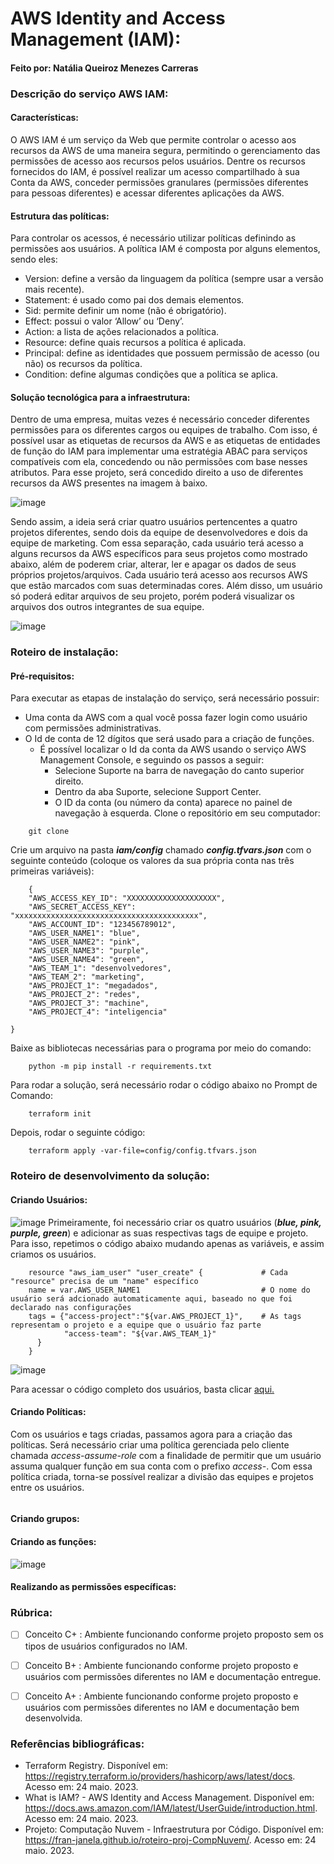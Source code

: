 # AWS Identity and Access Management (IAM):
#### Feito por: Natália Queiroz Menezes Carreras


### Descrição do serviço AWS IAM:
#### Características:
O AWS IAM é um serviço da Web que permite controlar o acesso aos recursos da AWS de uma maneira segura, permitindo o gerenciamento das permissões de acesso aos recursos pelos usuários. Dentre os recursos fornecidos do IAM, é possível realizar um acesso compartilhado à sua Conta da AWS, conceder permissões granulares (permissões diferentes para pessoas diferentes) e acessar diferentes aplicações da AWS.
#### Estrutura das políticas:
Para controlar os acessos, é necessário utilizar políticas definindo as permissões aos usuários. A política IAM é composta por alguns elementos, sendo eles:
- Version: define a versão da linguagem da política (sempre usar a versão mais recente).
- Statement: é usado como pai dos demais elementos. 
 - Sid: permite definir um nome (não é obrigatório).
 - Effect: possui o valor ‘Allow’ ou ‘Deny’.
 - Action: a lista de ações relacionados a política.
 - Resource: define quais recursos a política é aplicada.
 - Principal: define as identidades que possuem permissão de acesso (ou não) os recursos da política. 
 - Condition: define algumas condições que a política se aplica. 

#### Solução tecnológica para a infraestrutura:
Dentro de uma empresa, muitas vezes é necessário conceder diferentes permissões para os diferentes cargos ou equipes de trabalho. Com isso, é possível usar as etiquetas de recursos da AWS e as etiquetas de entidades de função do IAM para implementar uma estratégia ABAC para serviços compatíveis com ela, concedendo ou não permissões com base nesses atributos. Para esse projeto, será concedido direito a uso de diferentes recursos da AWS presentes na imagem à baixo.

![image](https://github.com/nataliaqmc/Cloud-AWS-IAM/assets/62567966/7a3de254-5cc9-4c91-aae9-5b55c66d2065)

Sendo assim, a ideia será criar quatro usuários pertencentes a quatro projetos diferentes, sendo dois da equipe de desenvolvedores e dois da equipe de marketing. Com essa separação, cada usuário terá acesso a alguns recursos da AWS específicos para seus projetos como mostrado abaixo, além de poderem criar, alterar, ler e apagar os dados de seus próprios projetos/arquivos. Cada usuário terá acesso aos recursos AWS que estão marcados com suas determinadas cores. Além disso, um usuário só poderá editar arquivos de seu projeto, porém poderá visualizar os arquivos dos outros integrantes de sua equipe.

![image](https://github.com/nataliaqmc/Cloud-AWS-IAM/assets/62567966/eb49012a-4f1e-48df-8768-108d38f493dd)
</details>

### Roteiro de instalação:
    
#### Pré-requisitos:
Para executar as etapas de instalação do serviço, será necessário possuir:
- Uma conta da AWS com a qual você possa fazer login como usuário com permissões administrativas.
- O Id de conta de 12 dígitos que será usado para a criação de funções.
    - É possível localizar o Id da conta da AWS usando o serviço AWS Management Console, e seguindo os passos a seguir:
        - Selecione Suporte na barra de navegação do canto superior direito.
        - Dentro da aba Suporte, selecione Support Center.
        - O ID da conta (ou número da conta) aparece no painel de navegação à esquerda. 
Clone o repositório em seu computador:
```
    git clone 
```
Crie um arquivo na pasta ***iam/config*** chamado ***config.tfvars.json*** com o seguinte conteúdo (coloque os valores da sua própria conta nas três primeiras variáveis):
```
    {
    "AWS_ACCESS_KEY_ID": "XXXXXXXXXXXXXXXXXXXX",
    "AWS_SECRET_ACCESS_KEY": "xxxxxxxxxxxxxxxxxxxxxxxxxxxxxxxxxxxxxxxxx",
    "AWS_ACCOUNT_ID": "123456789012",
    "AWS_USER_NAME1": "blue",
    "AWS_USER_NAME2": "pink",
    "AWS_USER_NAME3": "purple",
    "AWS_USER_NAME4": "green",
    "AWS_TEAM_1": "desenvolvedores",
    "AWS_TEAM_2": "marketing",
    "AWS_PROJECT_1": "megadados",
    "AWS_PROJECT_2": "redes",
    "AWS_PROJECT_3": "machine",
    "AWS_PROJECT_4": "inteligencia"

}
```
Baixe as bibliotecas necessárias para o programa por meio do comando:
```
    python -m pip install -r requirements.txt
```
Para rodar a solução, será necessário rodar o código abaixo no Prompt de Comando:
```
    terraform init
```
Depois, rodar o seguinte código:
```
    terraform apply -var-file=config/config.tfvars.json
```

### Roteiro de desenvolvimento da solução:
#### Criando Usuários:
![image](https://github.com/nataliaqmc/Cloud-AWS-IAM/assets/62567966/235f0b0b-e47c-40f3-9316-391ea1d85f0f)
Primeiramente, foi necessário criar os quatro usuários (***blue, pink, purple, green***) e adicionar as suas respectivas tags de equipe e projeto. Para isso, repetimos o código abaixo mudando apenas as variáveis, e assim criamos os usuários. 
```
    resource "aws_iam_user" "user_create" {             # Cada "resource" precisa de um "name" específico
    name = var.AWS_USER_NAME1                           # O nome do usuário será adcionado automaticamente aqui, baseado no que foi declarado nas configurações
    tags = {"access-project":"${var.AWS_PROJECT_1}",    # As tags representam o projeto e a equipe que o usuário faz parte
            "access-team": "${var.AWS_TEAM_1}"  
      }
    }
```
![image](https://github.com/nataliaqmc/Cloud-AWS-IAM/assets/62567966/bf1b8545-5acb-45e7-9a43-85c6e3fdacde)

Para acessar o código completo dos usuários, basta clicar [aqui.](iam/user.tf)
#### Criando Políticas:
Com os usuários e tags criadas, passamos agora para a criação das políticas. Será necessário criar uma política gerenciada pelo cliente chamada *access-assume-role* com a finalidade de permitir que um usuário assuma qualquer função em sua conta com o prefixo *access-*. Com essa política criada, torna-se possível realizar a divisão das equipes e projetos entre os usuários.
```

```
#### Criando grupos:

 
#### Criando as funções:
![image](https://github.com/nataliaqmc/Cloud-AWS-IAM/assets/62567966/f1d8b55b-fa4b-4dd4-b550-c75eb08f024c)

#### Realizando as permissões específicas:
### Rúbrica:

- [ ] Conceito C+ : Ambiente funcionando conforme projeto proposto sem os tipos de usuários configurados no IAM.

- [ ] Conceito B+ : Ambiente funcionando conforme projeto proposto e usuários com permissões diferentes no IAM e documentação entregue.

- [ ] Conceito A+ :  Ambiente funcionando conforme projeto proposto e usuários com permissões diferentes no IAM e documentação bem desenvolvida.

### Referências bibliográficas:
 - Terraform Registry. Disponível em: https://registry.terraform.io/providers/hashicorp/aws/latest/docs. Acesso em: 24 maio. 2023.
 - What is IAM? - AWS Identity and Access Management. Disponível em: https://docs.aws.amazon.com/IAM/latest/UserGuide/introduction.html. Acesso em: 24 maio. 2023.
 - Projeto: Computação Nuvem - Infraestrutura por Código. Disponível em: <https://fran-janela.github.io/roteiro-proj-CompNuvem/>. Acesso em: 24 maio. 2023.

‌

‌

‌
